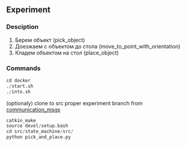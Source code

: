 ## Experiment

### Desciption

1) Берем объект (pick_object)
2) Доезжаем с объектом до стола (move_to_point_with_orientation)
3) Кладем объектом на стол (place_object)

### Commands

```python
cd docker
./start.sh
./into.sh
```

(optionaly) clone to src proper experiment branch from [communication_msgs](https://github.com/linukc/communication_msgs)

```python
catkin_make
source devel/setup.bash
cd src/state_machine/src/
python pick_and_place.py
```